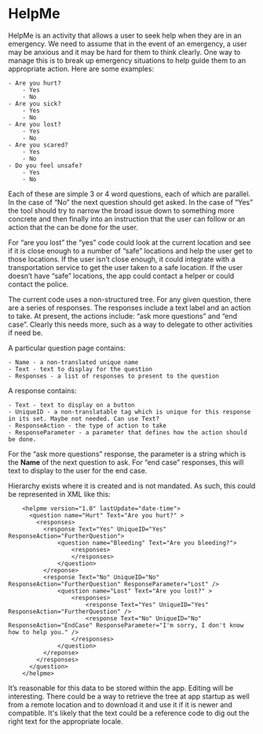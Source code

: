# HelpMe
HelpMe is an activity that allows a user to seek help when they are in an emergency.
We need to assume that in the event of an emergency, a user may be anxious and it may be hard for them to think clearly.
One way to manage this is to break up emergency situations to help guide them to an appropriate action.
Here are some examples:

    - Are you hurt?
        - Yes
        - No
    - Are you sick?
        - Yes
        - No
    - Are you lost?
        - Yes
        - No
    - Are you scared?
        - Yes
        - No
    - Do you feel unsafe?
        - Yes
        - No

Each of these are simple 3 or 4 word questions, each of which are parallel. In the case of “No” the next question should get asked. In the case of “Yes” the tool should try to narrow the broad issue down to something more concrete and then finally into an instruction that the user can follow or an action that the can be done for the user.

For “are you lost” the “yes” code could look at the current location and see if it is close enough to a number of “safe” locations and help the user get to those locations. If the user isn’t close enough, it could integrate with a transportation service to get the user taken to a safe location. If the user doesn’t have “safe” locations, the app could contact a helper or could contact the police.

The current code uses a non-structured tree.
For any given question, there are a series of responses. The responses include a text label and an action to take. At present, the actions include: “ask more questions” and “end case”. Clearly this needs more, such as a way to delegate to other activities if need be.

A particular question page contains:

    - Name - a non-translated unique name
    - Text - text to display for the question
    - Responses - a list of responses to present to the question

A response contains:

    - Text - text to display on a button
    - UniqueID - a non-translatable tag which is unique for this response in its set. Maybe not needed. Can use Text?
    - ResponseAction - the type of action to take
    - ResponseParameter - a parameter that defines how the action should be done.

For the “ask more questions” response, the parameter is a string which is the **Name** of the next question to ask. For “end case” responses, this will text to display to the user for the end case.

Hierarchy exists where it is created and is not mandated. As such, this could be represented in XML like this:
```
    <helpme version="1.0" lastUpdate="date-time">
      <question name="Hurt" Text="Are you hurt?" >
        <responses>
          <response Text="Yes" UniqueID="Yes" ResponseAction="FurtherQuestion">
              <question name="Bleeding" Text="Are you bleeding?">
                  <responses>
                  </responses>
              </question>
          </reponse>
          <response Text="No" UniqueID="No" ResponseAction="FurtherQuestion" ResponseParameter="Lost" />
              <question name="Lost" Text="Are you lost?" >
                  <responses>
                      <response Text="Yes" UniqueID="Yes" ResponseAction="FurtherQuestion" />
                      <response Text="No" UniqueID="No" ResponseAction="EndCase" ResponseParameter="I'm sorry, I don't know how to help you." />
                  </responses>
              </question>
          </reponse>
        </responses>
      </question>
    </helpme>
```


It’s reasonable for this data to be stored within the app. Editing will be interesting. There could be a way to retrieve the tree at app startup as well from a remote location and to download it and use it if it is newer and compatible.
It's likely that the text could be a reference code to dig out the right text for the appropriate locale.

